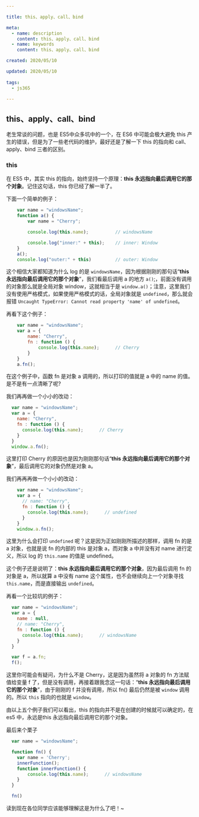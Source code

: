 ```yaml
---

title: this、apply、call、bind

meta:
  - name: description
    content: this、apply、call、bind
  - name: keywords
    content: this、apply、call、bind

created: 2020/05/10

updated: 2020/05/10
 
tags:
  - js365

---
```


## this、apply、call、bind
老生常谈的问题，也是 ES5中众多坑中的一个，在 ES6 中可能会极大避免 this 产生的错误，但是为了一些老代码的维护，最好还是了解一下 this 的指向和 call、apply、bind 三者的区别。

### this
在 ES5 中，其实 this 的指向，始终坚持一个原理：**this 永远指向最后调用它的那个对象**。记住这句话，this 你已经了解一半了。

下面一个简单的例子：
```js
    var name = "windowsName";
    function a() {
        var name = "Cherry";

        console.log(this.name);          // windowsName

        console.log("inner:" + this);    // inner: Window
    }
    a();
    console.log("outer:" + this)         // outer: Window
```
这个相信大家都知道为什么 log 的是 `windowsName`，因为根据刚刚的那句话“**this 永远指向最后调用它的那个对象**”，我们看最后调用 a 的地方 `a()`;，前面没有调用的对象那么就是全局对象 window，这就相当于是 `window.a()`；注意，这里我们没有使用严格模式，如果使用严格模式的话，全局对象就是 `undefined`，那么就会报错 `Uncaught TypeError: Cannot read property 'name' of undefined`。

再看下这个例子：
```js
    var name = "windowsName";
    var a = {
        name: "Cherry",
        fn : function () {
            console.log(this.name);      // Cherry
        }
    }
    a.fn();
```
在这个例子中，函数 fn 是对象 a 调用的，所以打印的值就是 a 中的 name 的值。是不是有一点清晰了呢?

我们再再做一个小小的改动：
```js
  var name = "windowsName";
  var a = {
    name: "Cherry",
    fn : function () {
      console.log(this.name);      // Cherry
    }
  }
  window.a.fn();
```

这里打印 Cherry 的原因也是因为刚刚那句话“**this 永远指向最后调用它的那个对象**”，最后调用它的对象仍然是对象 a。

我们再再再做一个小小的改动：
```js
    var name = "windowsName";
    var a = {
      // name: "Cherry",
      fn : function () {
        console.log(this.name);      // undefined
      }
    }
    window.a.fn();
```
这里为什么会打印 `undefined` 呢？这是因为正如刚刚所描述的那样，调用 fn 的是 a 对象，也就是说 fn 的内部的 this 是对象 a，而对象 a 中并没有对 name 进行定义，所以 log 的 `this.name` 的值是 undefined。

这个例子还是说明了：**this 永远指向最后调用它的那个对象**，因为最后调用 fn 的对象是 a，所以就算 a 中没有 name 这个属性，也不会继续向上一个对象寻找 `this.name`，而是直接输出 `undefined`。

再看一个比较坑的例子：
```js
  var name = "windowsName";
  var a = {
    name : null,
    // name: "Cherry",
    fn : function () {
      console.log(this.name);      // windowsName
    }
  }

  var f = a.fn;
  f();
```
这里你可能会有疑问，为什么不是 Cherry，这是因为虽然将 a 对象的 fn 方法赋值给变量 f 了，但是没有调用，再接着跟我念这一句话：“**this 永远指向最后调用它的那个对象**”，由于刚刚的 f 并没有调用，所以 fn() 最后仍然是被 `window` 调用的。所以 `this` 指向的也就是 `window`。

由以上五个例子我们可以看出，this 的指向并不是在创建的时候就可以确定的，在 es5 中，永远是this 永远指向最后调用它的那个对象。

最后来个栗子
```js
  var name = "windowsName";

  function fn() {
    var name = 'Cherry';
    innerFunction();
    function innerFunction() {
        console.log(this.name);      // windowsName
    }
  }

  fn()
```
读到现在各位同学应该能够理解这是为什么了吧！~

